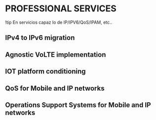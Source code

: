 # PROFESSIONAL SERVICES

!tip 
En servicios capaz lo de IP/IPV6/QoS/IPAM, etc..


## IPv4 to IPv6 migration

## Agnostic VoLTE implementation

## IOT platform conditioning

## QoS for Mobile and IP networks

## Operations Support Systems for Mobile and IP networks

